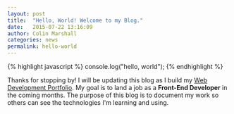 ```yaml
---
layout: post
title:  "Hello, World! Welcome to my Blog."
date:   2015-07-22 13:16:09
author: Colin Marshall
categories: news
permalink: hello-world
---
```


{% highlight javascript %}
console.log("hello, world");
{% endhighlight %}


Thanks for stopping by! I will be updating this blog as I build my [Web Development Portfolio](http://colinmarshall.net). My goal is to land a job as a **Front-End Developer** in the coming months. The purpose of this blog is to document my work so others can see the technologies I'm learning and using.